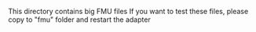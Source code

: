 
This directory contains big FMU files
If you want to test these files, please copy to "fmu" folder and restart the adapter